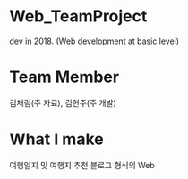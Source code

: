 # Web_TeamProject
dev in 2018.
(Web development at basic level) 

# Team Member
김채림(주 자료), 김현주(주 개발)

# What I make
여행일지 및 여행지 추천 블로그 형식의 Web
